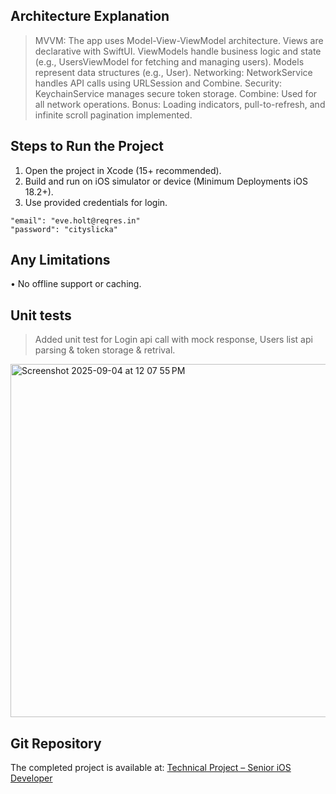 ## Architecture Explanation
>  MVVM: The app uses Model-View-ViewModel architecture. Views are declarative with SwiftUI. ViewModels handle business logic and state (e.g., UsersViewModel for fetching and managing users). Models represent data structures (e.g., User).
>  Networking: NetworkService handles API calls using URLSession and Combine.
>  Security: KeychainService manages secure token storage.
>  Combine: Used for all network operations.
>  Bonus: Loading indicators, pull-to-refresh, and infinite scroll pagination implemented.

## Steps to Run the Project
1.  Open the project in Xcode (15+ recommended).
2.  Build and run on iOS simulator or device (Minimum Deployments iOS 18.2+).
3.  Use provided credentials for login.
```
"email": "eve.holt@reqres.in"
"password": "cityslicka"
```
## Any Limitations
•  No offline support or caching.

## Unit tests
> Added unit test for Login api call with mock response, Users list api parsing & token storage & retrival.
<img width="580" height="565" alt="Screenshot 2025-09-04 at 12 07 55 PM" src="https://github.com/user-attachments/assets/c13890a5-af9a-4a80-8e00-d45225d2f142" />


## Git Repository
The completed project is available at: [Technical Project – Senior iOS Developer](https://github.com/shuvokarmakar011/Technical-Project-Assessment
)
